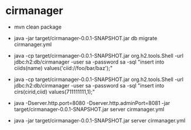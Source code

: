 cirmanager
==========

- mvn clean package

- java -jar target/cirmanager-0.0.1-SNAPSHOT.jar db migrate cirmanager.yml

- java -cp target/cirmanager-0.0.1-SNAPSHOT.jar org.h2.tools.Shell -url jdbc:h2:db/cirmanager -user sa -password sa -sql "insert into ciids(name) values('ciid://foo/bar/baz');"
- java -cp target/cirmanager-0.0.1-SNAPSHOT.jar org.h2.tools.Shell -url jdbc:h2:db/cirmanager -user sa -password sa -sql "insert into cirs(cirid,ciid) values(711111111,1);"

- java -Dserver.http.port=8080 -Dserver.http.adminPort=8081 -jar target/cirmanager-0.0.1-SNAPSHOT.jar server cirmanager.yml
- java -jar target/cirmanager-0.0.1-SNAPSHOT.jar server cirmanager.yml

